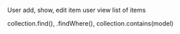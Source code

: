 User add, show, edit item
user view list of items 

collection.find(), .findWhere(), collection.contains(model)
